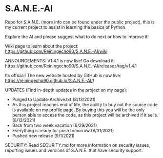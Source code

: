 # S.A.N.E.-AI
Repo for S.A.N.E. (more info can be found under the public project), this is my current project to assist in learning the basics of Python.

Explore the AI and please suggest what to do next or how to improve it!

Wiki page to learn about the project: https://github.com/Reiningecho90/S.A.N.E.-AI/wiki

ANNOUNCEMENTS: 
V1.4.1 is now live! Go download it: https://github.com/Reiningecho90/S.A.N.E.-AI/releases/tag/v1.4.1

Its official! The new website hosted by GitHub is now live: https://reiningecho90.github.io/S.A.N.E.-AI/!

UPDATES (Find in-depth updates in the project on my page):
- Purged to Update-Archive.txt (8/13/2021)
- As this project reaches end of life, the ability to buy out the source code is available on my profile page. By buying this you will be the only person able to access the code, as this project will be archived if it sells. (8/13/2021)
- Back from two week vacation (8/29/2021)
- Everything is ready for push tomorrow (8/31/2021)
- Pushed new release (9/1/2021)

SECURITY:
Read SECURITY.md for more information on security issues, reporting issues and versions of S.A.N.E. that have security support.
